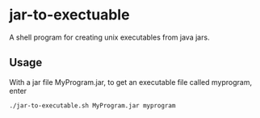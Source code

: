 # jar-to-exectuable
A shell program for creating unix executables from
java jars.

## Usage
With a jar file MyProgram.jar,
to get an executable file
called myprogram, enter
```bash
./jar-to-executable.sh MyProgram.jar myprogram
```
